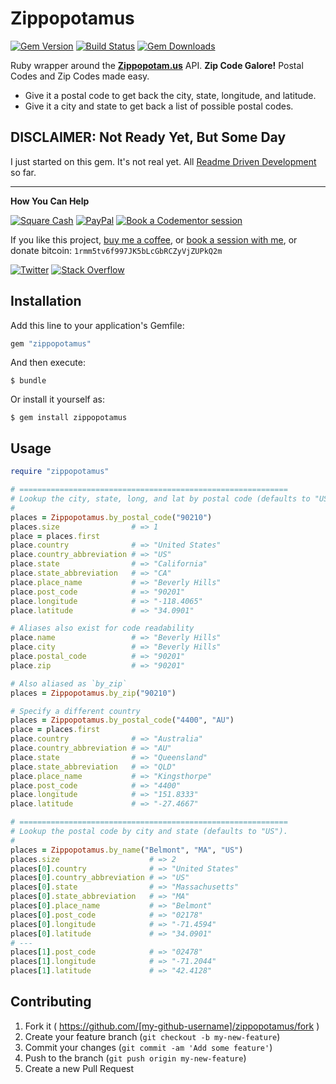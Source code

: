 # Zippopotamus

[![Gem Version](http://img.shields.io/gem/v/zippopotamus.svg)](https://rubygems.org/gems/zippopotamus)
[![Build Status](https://img.shields.io/travis/rmm5t/zippopotamus.svg)](http://travis-ci.org/rmm5t/zippopotamus)
[![Gem Downloads](https://img.shields.io/gem/dt/zippopotamus.svg)](https://rubygems.org/gems/zippopotamus)

Ruby wrapper around the **[Zippopotam.us](http://zippopotam.us/)** API. **Zip Code Galore!** Postal Codes and Zip Codes made easy.

* Give it a postal code to get back the city, state, longitude, and latitude.
* Give it a city and state to get back a list of possible postal codes.

## DISCLAIMER: Not Ready Yet, But Some Day

I just started on this gem. It's not real yet. All
[Readme Driven Development](http://tom.preston-werner.com/2010/08/23/readme-driven-development.html)
so far.

---

**How You Can Help**

[![Square Cash](http://img.shields.io/badge/square%20cash-$rmm5t-brightgreen.svg)][square]
[![PayPal](http://img.shields.io/badge/paypal-rmm5t-blue.svg)][paypal]
[![Book a Codementor session](http://img.shields.io/badge/codementor-book%20a%20session-orange.svg)][codementor]

If you like this project, [buy me a coffee][paypal], or [book a session with me][codementor], or donate bitcoin: `1rmm5tv6f997JK5bLcGbRCZyVjZUPkQ2m`

[square]: https://cash.me/$rmm5t/5 "Donate to rmm5t for open source!"
[paypal]: https://www.paypal.me/rmm5t/5 "Donate to rmm5t for open source!"
[bitcoin]: bitcoin:1rmm5tv6f997JK5bLcGbRCZyVjZUPkQ2m?amount=0.01&label=Coffee%20to%20rmm5t%20for%20Open%20Source "Buy rmm5t a coffee for open source!"
[codementor]: https://www.codementor.io/rmm5t?utm_campaign=profile&utm_source=button-rmm5t&utm_medium=shields "Book a session with rmm5t on Codementor!"

[![Twitter](https://img.shields.io/twitter/follow/rmm5t.svg?style=social)](https://twitter.com/rmm5t)
[![Stack Overflow](https://img.shields.io/stackexchange/stackoverflow/r/8985.svg?style=social)](http://stackoverflow.com/users/8985/ryan-mcgeary)

## Installation

Add this line to your application's Gemfile:

```ruby
gem "zippopotamus"
```

And then execute:

    $ bundle

Or install it yourself as:

    $ gem install zippopotamus

## Usage

```ruby
require "zippopotamus"

# ============================================================
# Lookup the city, state, long, and lat by postal code (defaults to "US").
#
places = Zippopotamus.by_postal_code("90210")
places.size                # => 1
place = places.first
place.country              # => "United States"
place.country_abbreviation # => "US"
place.state                # => "California"
place.state_abbreviation   # => "CA"
place.place_name           # => "Beverly Hills"
place.post_code            # => "90201"
place.longitude            # => "-118.4065"
place.latitude             # => "34.0901"

# Aliases also exist for code readability
place.name                 # => "Beverly Hills"
place.city                 # => "Beverly Hills"
place.postal_code          # => "90201"
place.zip                  # => "90201"

# Also aliased as `by_zip`
places = Zippopotamus.by_zip("90210")

# Specify a different country
places = Zippopotamus.by_postal_code("4400", "AU")
place = places.first
place.country              # => "Australia"
place.country_abbreviation # => "AU"
place.state                # => "Queensland"
place.state_abbreviation   # => "QLD"
place.place_name           # => "Kingsthorpe"
place.post_code            # => "4400"
place.longitude            # => "151.8333"
place.latitude             # => "-27.4667"

# ============================================================
# Lookup the postal code by city and state (defaults to "US").
#
places = Zippopotamus.by_name("Belmont", "MA", "US")
places.size                    # => 2
places[0].country              # => "United States"
places[0].country_abbreviation # => "US"
places[0].state                # => "Massachusetts"
places[0].state_abbreviation   # => "MA"
places[0].place_name           # => "Belmont"
places[0].post_code            # => "02178"
places[0].longitude            # => "-71.4594"
places[0].latitude             # => "34.0901"
# ---
places[1].post_code            # => "02478"
places[1].longitude            # => "-71.2044"
places[1].latitude             # => "42.4128"
```


## Contributing

1. Fork it ( https://github.com/[my-github-username]/zippopotamus/fork )
2. Create your feature branch (`git checkout -b my-new-feature`)
3. Commit your changes (`git commit -am 'Add some feature'`)
4. Push to the branch (`git push origin my-new-feature`)
5. Create a new Pull Request
